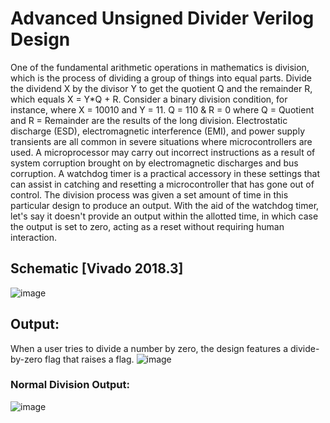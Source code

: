 # Advanced Unsigned Divider Verilog Design
One of the fundamental arithmetic operations in mathematics is division, which is the process of dividing a group of things into equal parts. Divide the dividend X by the divisor Y to get the quotient Q and the remainder R, which equals X = Y*Q + R. Consider a binary division condition, for instance, where X = 10010 and Y = 11. Q = 110 & R = 0 where Q = Quotient and R = Remainder are the results of the long division. 
Electrostatic discharge (ESD), electromagnetic interference (EMI), and power supply transients are all common in severe situations where microcontrollers are used. A microprocessor may carry out incorrect instructions as a result of system corruption brought on by electromagnetic discharges and bus corruption. A watchdog timer is a practical accessory in these settings that can assist in catching and resetting a microcontroller that has gone out of control. 
The division process was given a set amount of time in this particular design to produce an output. With the aid of the watchdog timer, let's say it doesn't provide an output within the allotted time, in which case the output is set to zero, acting as a reset without requiring human interaction. 

## Schematic [Vivado 2018.3]
![image](https://user-images.githubusercontent.com/123441538/224463647-e4af8351-7be1-4af9-9e77-cdb97ff07ad8.png)

## Output:

When a user tries to divide a number by zero, the design features a divide-by-zero flag that raises a flag. 
![image](https://user-images.githubusercontent.com/123441538/224463712-7dfd2220-1999-47c4-92df-7ec0cff0f493.png)


### Normal Division Output:

![image](https://user-images.githubusercontent.com/123441538/224463769-b7155529-1066-4173-988c-d6b2551caa1d.png)

